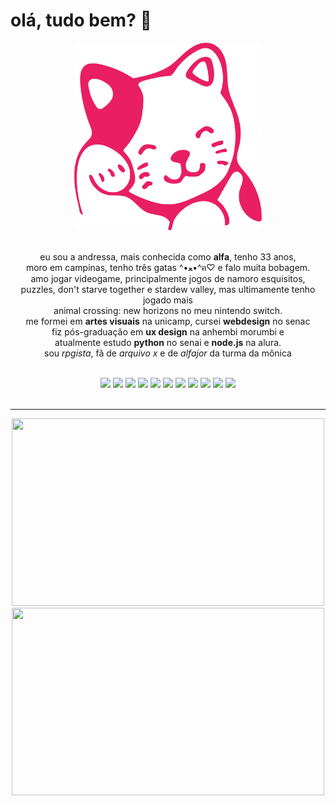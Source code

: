 # olá, tudo bem? 👋

<div align="center">
  <img src="kitty.svg" alt="gatinho rosa" width="300px" height="300px">
</div>

<br />

<p align="center"> 
  eu sou a andressa, mais conhecida como <b>alfa</b>, tenho 33 anos, 
<br /> 
  moro em campinas, tenho três gatas ^•ﻌ•^ฅ♡ e falo muita bobagem.
<br /> 
  amo jogar videogame, principalmente jogos de namoro esquisitos, 
<br />
  puzzles, don't starve together e stardew valley, mas ultimamente tenho jogado mais
<br />
  animal crossing: new horizons no meu nintendo switch.
<br /> 
  me formei em <b>artes visuais</b> na unicamp, cursei <b>webdesign</b> no senac
<br />
  fiz pós-graduação em <b>ux design</b> na anhembi morumbi e 
<br />
  atualmente estudo <b>python</b> no senai e <b>node.js</b> na alura.
<br /> 
  sou <i>rpgista</i>, fã de <i>arquivo x</i> e de <i>alfajor</i> da turma da mônica
</p>

<br />

<div align="center">
  <a href="https://www.behance.net/alfasou" target="blank"><img src="https://img.shields.io/badge/behance-1769FF?logo=behance"></a>
  <a href="http://steamcommunity.com/profiles/alfafsz" target="blank"><img src="https://img.shields.io/badge/steam-000?logo=steam"></a>
  <img src="https://img.shields.io/badge/switch-E60012?logo=nintendoswitch">
  <a href="https://discord.com/users/alfafsz" target="_blank"><img src="https://img.shields.io/badge/discord-5865F2?logo=discord&logoColor=fff"></a>
  <img src="https://img.shields.io/badge/rpg-orange?logo=dungeonsanddragons">
  <img src="https://img.shields.io/badge/php-777BB4?logo=php&logoColor=fff">
  <img src="https://img.shields.io/badge/nodedotjs-5FA04E?logo=nodedotjs&logoColor=fff"> 
  <img src="https://img.shields.io/badge/python-3776AB?logo=python&logoColor=fff">
  <img src="https://img.shields.io/badge/javascript-yellow?logo=javascript&logoColor=fff">
  <img src="https://img.shields.io/badge/bootstrap-7952B3?logo=bootstrap&logoColor=fff"> 
  <img src="https://img.shields.io/badge/sass-CC6699?logo=sass&logoColor=fff"> 

  <br />
  <br />
  <hr />

  <img src="https://github-readme-stats.vercel.app/api/top-langs/?username=alfasou&layout=donut&theme=radical&langs_count=8#gh-dark-mode-only" width="500px" height="300px">
  <img src="https://github-readme-stats.vercel.app/api/top-langs/?username=alfasou&layout=donut&theme=buefy&langs_count=8#gh-light-mode-only" width="500px" height="300px">

</div>
<br />
